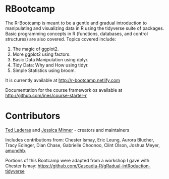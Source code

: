 # RBootcamp

The R-Bootcamp is meant to be a gentle and gradual introduction to manipulating and visualizing data in R using the tidyverse suite of packages. Basic programming concepts in R (functions, databases, and control structures) are also covered. Topics covered include:

1. The magic of ggplot2.
2. More ggplot2 using factors.
3. Basic Data Manipulation using dplyr.
4. Tidy Data: Why and How using tidyr.
5. Simple Statistics using broom.

It is currently available at http://r-bootcamp.netlify.com 

Documentation for the course framework os available at http://github.com/ines/course-starter-r

# Contributors

[Ted Laderas](http://laderast.github.io) and [Jessica Minner](http://jessicaminnier.com/) - creators and maintainers

Includes contributions from: Chester Ismay, Eric Leung, Aurora Blucher, Tracy Edinger, Dian Chase, Gabrielle Choonoo, Clint Olson, Joshua Meyer, [amundhb](https://github.com/amundhb).

Portions of this Bootcamp were adapted from a workshop I gave with Chester Ismay: https://github.com/Cascadia-R/gRadual-intRoduction-tidyverse
